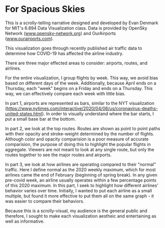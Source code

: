 # For Spacious Skies

This is a scrolly-telling narrative designed and developed by Evan Denmark for MIT's 6.894 Data Visualization class. Data is provided by OpenSky Network (www.opensky-network.org) and OurAirports (www.ourairports.com). 

This visualization goes through recently published air traffic data to determine how COVID-19 has affected the airline industry. 

There are three major effected areas to consider: airports, routes, and airlines. 

For the entire visualization, I group flights by week. This way, we avoid bias based on different days of the week. Additionally, because April ends on a Thursday, each "week" begins on a Friday and ends on a Thursday. This way, we can effectively compare each week with little bias. 

In part 1, airports are represented as bars, similar to the NYT visualization (https://www.nytimes.com/interactive/2020/04/06/us/coronavirus-deaths-united-states.html). In order to visually understand where the bar starts, I put a small base bar at the bottom. 

In part 2, we look at the top routes. Routes are shown as point to point paths with their opacity and stroke-weight determined by the number of flights. Although color and opacity comparision is a poor measure of accurate comparision, the purpose of doing this to highlight the popular flights in aggregate. Viewers are not meant to look at any single route, but only the routes together to see the major routes and airports. 


In part 3, we look at how airlines are operating compared to their "normal" traffic. Here I define normal as the 2020 weekly maximum, which for most airlines came the end of February (beginning of spring break). In any given pre-covid week, an airline usually operates within a few percentage points of this 2020 maximum. In this part, I seek to highlight how different airlines' behavior varies over time. Initially, I wanted to put each airline as a small multiple, but found it more effective to put them all on the same graph - it was easier to compare their behaviors. 

Because this is a scrolly-visual, my audience is the general public and therefore, I sought to make each visualization aestheic and entertaining as well as informative. 


